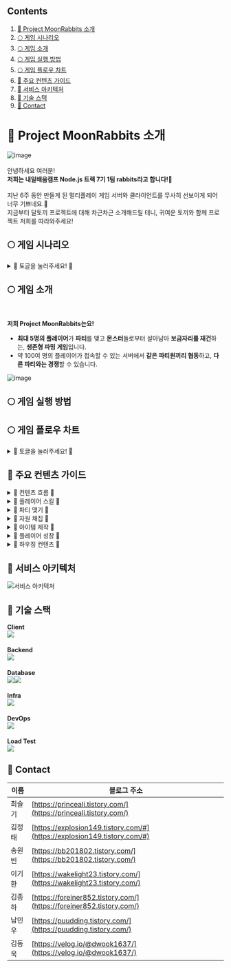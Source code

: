 ## Contents
1. [🐰 Project MoonRabbits 소개](#-project-moonrabbits-소개)
2. [🌕 게임 시나리오](#-게임-시나리오)
3. [🌕 게임 소개](#-게임-소개)
4. [🌕 게임 실행 방법](#-게임-실행-방법)
5. [🌕 게임 플로우 차트](#-게임-플로우-차트)
6. [🐰 주요 컨텐츠 가이드](#-주요-컨텐츠-가이드)
7. [🐰 서비스 아키텍처](#-서비스-아키텍처)
8. [🐰 기술 스택](#-기술-스택)
9. [🐰 Contact](#-contact)


# 🐰 Project MoonRabbits 소개
![image](https://github.com/user-attachments/assets/0f1b534d-797d-4410-80a0-561ef2cb2caa)<br>
<br>안녕하세요 여러분!<br>
**저희는 내일배움캠프 Node.js 트랙 7기 1팀 rabbits라고 합니다!🐇<br><br>**
지난 6주 동안 만들게 된 멀티플레이 게임 서버와 클라이언트를 무사히 선보이게 되어 너무 기쁘네요.🤗<br>
지금부터 달토끼 프로젝트에 대해 차근차근 소개해드릴 테니, 귀여운 토끼와 함께 프로젝트 저희를 따라와주세요!<br>

## 🌕 게임 시나리오
<details><summary>🥕 토글을 눌러주세요! 🥕
</summary>
<br>

**유난히 보름달이 빛나던 어느 먼 옛날, 평화롭던 지구에 외계인이 쳐들어오기 시작했다!**

<br>산과 들판은 외계인들에 의해 오염되기 시작했고 곳곳에 던전이 생겨났다.<br>
깊은 산속 골짜기에 위치한 **달토끼 마을**은 그나마 안전해서 사람들이 모여 살고 있었는데…,<br>
마을의 나루터에서 배를 타고 나가는 순간 외계인이 습격하기 때문에 안심은 금물이었다.<br><br>

외계인들에 의해 오염된 땅이 **달토끼 마을**을 조금씩 침범하는 상황.<br>
그리하여 어른들은 말했다.<br><br>

**"마을 밖은 위험해!"**

설마 우리는 죽을 때까지 마을 안에만 갇혀 살아야만 하는 걸까? <br>
**아니, 우리들이 힘을 합친다면 흉흉해진 이 세계에서도 살아남을 수 있다!**

몬스터들에게 빼앗긴 마을 땅을 되찾는다면, 허물어진 보금자리를 재건할 수 있을 터.<br><br>

지금 바로 파티를 모아서 위기에 빠진 달토끼 마을을 재건해보자!

<br>
</details>

## 🌕 게임 소개
<br>

**저희 Project MoonRabbits는요!**
- **최대 5명의 플레이어**가 **파티**를 맺고 **몬스터**들로부터 살아남아 **보금자리를 재건**하는, **생존형 파밍 게임**입니다.
- 약 100여 명의 플레이어가 접속할 수 있는 서버에서 **같은 파티원끼리 협동**하고, **다른 파티와는 경쟁**할 수 있습니다.

![image](https://github.com/user-attachments/assets/de935e51-bcd6-4c56-9c23-05b2daaf17ea)
<br>
## 🌕 게임 실행 방법

## 🌕 게임 플로우 차트
<details><summary>🥕 토글을 눌러주세요! 🥕
</summary>
<br>

![image](https://github.com/user-attachments/assets/fd3f37e7-b14a-456e-bbc1-ae19f8ac941d)<br>
<br>Project MoonRabbits는 크게 두 가지 흐름으로 살펴볼 수 있습니다.<br>
<br>바로 **공간**과 **시간**입니다.<br><br>
![image](https://github.com/user-attachments/assets/4ad25e30-56ab-4055-9383-b34793294dcf)<br>
<br>게임에 접속하시면 마을에 태어난 플레이어를 만날 수 있으실 겁니다.<br>

<br>마을에선 채팅과 감정표현을 통해 다른 플레이어들과 소통할 수 있고 파티도 맺을 수 있습니다!<br>

<br>어떤 컨텐츠가 있을지에 대한 호기심은 게이트나 빠른 이동을 통해 마을 밖, 섹터로 나아가게 만들어주죠.<br><br>
![image](https://github.com/user-attachments/assets/67b20eff-8844-4e81-94b3-dc72187a2b09)

<br>섹터에서 몬스터도 만나보고, 파티원들과 협동하며 자원을 채취하고 나면 주머니와 레벨이 두둑해지실 겁니다.<br>
그렇다면 이제 무엇을 할 수 있을까요?<br>

<br>바로 아이템을 제작하고 나만의 보금자리를 꾸미는 겁니다.<br>

<br>그러기 위해선 평화로운 마을로 돌아가 모루에 망치도 두드려보고 보금자리로 이동해서 가구도 제작해야겠죠?<br>

**<br>마을에서 섹터로,<br>
섹터에서 마을로.<br>**

<br>자연스럽게 순환하는 게임을 만들고자 했습니다.😁<br>

</details>

## 🐰 주요 컨텐츠 가이드
<details><summary>🥕 컨텐츠 흐름 🥕
</summary>
  
- 섹터를 탐험하며 자원을 채취할 수 있습니다.
- 섹터를 순회하는 몬스터들을 피해야합니다.
  - 몬스터와 접촉 시 체력이 한 칸 감소하고, 체력 전부 소진 시 10초 동안 탈진 상태에 빠집니다.
  - 탈진 상태에서 체력을 회복하지 못한다면 마을로 강제 귀환됩니다.
- 파티를 맺어 서로를 보조하거나 지원할 수 있습니다.
  - 탈진 상태인 파티원을 구조할 수 있습니다.
  - 몬스터를 대신 유인하거나, 파티원에게 접근하는 몬스터나 플레이어 등을 기절시킬 수 있습니다.
- 다른 파티 또는 개인 유저들을 방해하며 자원을 독차지할 수 있습니다.

![image](https://github.com/user-attachments/assets/fede3205-563a-439a-9009-aaf4d58bc5ff)
![image](https://github.com/user-attachments/assets/3ea694cd-4e2f-4460-84e3-f12cc175bc6f)

<br>
</details>

<details><summary>🥕 플레이어 스킬 🥕
</summary>
  
**귀환**
- T를 눌러 시전히고, 5초 간 방해받지 않거나 움직이지 않으면 마을로 귀환합니다

<br>

![image](https://github.com/user-attachments/assets/37054a16-53be-4687-9e01-b6c6a6f8606b)

**기절 폭탄**
- Q를 누르면 커서 위치로 기절 폭탄을 던집니다.
- 폭탄은 지면에 닿은 뒤 1초 뒤에 폭발하며, 지면에 닿지 못 한 채 5초가 지난 폭탄은 자연 소멸합니다.
- 재사용 대기 시간은 5초입니다.
- 폭발 범위에 닿은 다른 플레이어와 몬스터들 모두를 3초 간 기절시킵니다.
  - 플레이어들의 특정 행동을 강제로 취소시킬 수 있습니다.
- 시전자 본인과 시전자의 파티원에겐 영향이 없습니다.

<br>

![image](https://github.com/user-attachments/assets/d3326352-550d-4fa0-9499-d6cafc75a2f0)

**덫**
- E를 누르면 시전자의 발 밑에 덫을 설치합니다.
- 한 플레이어 당 최대 2개의 덫을 설치할 수 있으며, 발동되지 않고 20초가 지난 덫은 자연 소멸합니다.
- 재사용 대기시간은 5초입니다.
- 플레이어를 충돌 감지한 덫은 폭발하고 대상 플레이어를 5초 간 기절시킵니다.
  - 플레이어들의 특정 행동을 강제로 취소시킬 수 있습니다.
- 시전자 본인과 시전자의 파티원, 몬스터를 대상으론 발동하지 않습니다.

<br>

![image](https://github.com/user-attachments/assets/d9e5b50e-7d31-4fef-8de7-80a216488d89)

<br>
</details>

<details><summary>🥕 파티 맺기 🥕
</summary>
<br>

**파티창 주요 기능**
- 파티를 생성할 수 있습니다.
- 닉네임을 통해 파티에 초대할 수 있습니다.
- 파티 탈퇴 및 해체와 방출이 가능합니다.
- 파티 목록 조회가 가능합니다.(최대 100개)

<br>

![image](https://github.com/user-attachments/assets/aed19e7f-f17e-4bb7-ac55-8186f62f88fc)

<br>

**파티원 정보창 주요 기능**
- 다른 섹터에 있어도 파티원의 현재 정보를 알 수 있습니다.

<br>

![image](https://github.com/user-attachments/assets/5ee835cd-ce16-4dc1-ae4c-a5e9f630775f)

<br>

**파티를 통한 협동**
- 같은 파티원의 덫은 밟히지 않습니다.
- 같은 파티에 소속되지 않은 플레이어만 덫을 통해 기절합니다.

<br>

![image](https://github.com/user-attachments/assets/8fc5ab9f-0b3f-4130-9843-57bddf6aaaef)

<br>

- 같은 파티원의 기절 폭탄에 기절하지 않습니다.
- 같은 파티에 소속되지 않은 플레이어만 기절 폭탄을 통해 기절합니다.

<br>

![image](https://github.com/user-attachments/assets/b704e880-ba28-4389-a01e-7fc6a690dd32)
![image](https://github.com/user-attachments/assets/153f66bf-3253-436b-84df-05eaaedc2d86)
![image](https://github.com/user-attachments/assets/094b91ac-7870-43ee-afe0-cb10629b7f6f)

<br>
</details>

<details><summary>🥕 자원 채집 🥕
</summary>
<br>
  
  **나무**
- 도끼를 장착하고 자원을 획득 할 수 있습니다.
- 원의 흰 부분을 가리킬 때 다시 상호작용 하여 성공하면 자원을 얻습니다.
- 지역에 따라서 나뭇가지, 평범한 나무 판자, 단단한 나무 판자 등을 얻을 수 있습니다.

<br>

![image](https://github.com/user-attachments/assets/52bf3057-1dff-441f-b9b7-4b298bdde747)

<br>

**돌(광석류)**
- 곡괭이를 장착하고 자원을 획득 할 수 있습니다.
- 원의 흰 부분을 가리킬 때 다시 상호작용 하여 성공하면 자원을 얻습니다.
- 지역에 따라서 구리, 철, 금, 다이아몬드, 돌, 대리석 등을 얻을 수 있습니다.

<br>

![image](https://github.com/user-attachments/assets/d2d49e76-13ec-4e7b-8c13-17178b07a0e6)

<br>

**팁**
- 폭탄을 잘 활용하면 쉽게 몬스터를 기절 시킬 수 있습니다.
- 흰 부분이 너무 멀면 이동으로 취소하고 다시 상호작용을 하는 것이 더 빠를 수도 있습니다.
- 흰 부분의 시작 점에 맞추기보다는 끝나기 전에 누르는 것이 1~2프레임을 더 확보할  수 있다.

<br>

![image](https://github.com/user-attachments/assets/7ce2e063-1c67-4c8e-81f5-bfa29a9c165d)

<br>
</details>

<details><summary>🥕 아이템 제작 🥕
</summary>
<br>

**아이템 제작 기능**
- 제작 UI (단축키:C)에서 확인 가능
- 제작 수량을 선택할 수 있고 제작 수량에 따라 현재 소지한 재료와 필요한 재료를 보여준다.
- 제작 버튼을 누르면 인벤토리에서 재료가 소모되고 제작이 시작된다.
- 제작이 완료되면 인벤토리에 제작된 아이템이 추가된다.
- 제작 중간에 UI를 닫거나 다른 작업을 해도 제작은 진행된다.
- 제작 중간에 비정상 종료 등으로 제작 완료를 못하면 소모한 재료가 복구된다.

<br>

![image](https://github.com/user-attachments/assets/552184c9-cac5-485c-abea-8dc54de8b8a7)

<br>

<br>

![image](https://github.com/user-attachments/assets/5e0c85e8-e05d-46b7-911f-89f47de85f3f)

<br>
</details>

<details><summary>🥕 플레이어 성장 🥕
</summary>
<br>

**레벨 시스템**
- 자원 채집을 통해 경험치를 쌓을 수 있습니다.
- 매 레벨 당 일정량의 경험치를 획득하면 다음 레벨로 성장합니다.
- 레벨업 시 3 포인트를 얻고, 포인트를 투자해 원하는 능력치를 강화할 수 있습니다.

**능력치 시스템**
- 플레이어가 성장시킬 수 있는 능력치엔 스태미나, 숙련도, 이동속도가 있습니다.
- 스태미나는 달리기 시 소모되는 게이지로, 능력치에 비례해 최대 게이지가 상승합니다.
- 숙련도는 자원 채집에 대한 성공 판정 범위를 증가시킵니다.
  - 성공 판정 범위란 자원 채집 시 활성화되는 원의 흰 부분을 뜻합니다.
- 이동속도는 플레이어의 기본 이동속도를 증가시킵니다.

<br>

![image](https://github.com/user-attachments/assets/ae979af8-6c0e-473c-86f8-e0bca2c4edbc)
![image](https://github.com/user-attachments/assets/dc1f40e8-7d82-4ddb-adf8-1cb0c594f18e)

<br>
</details>

<details><summary>🥕 하우징 컨텐츠 🥕
</summary>
<br>

**가구 배치**
**가구 제거**
**카메라 이동**
**스크린샷 저장**
**배치 저장**

<br>
</details>

## 🐰 서비스 아키텍처

![서비스 아키텍처](https://github.com/user-attachments/assets/8cc4fb8d-32f1-46bc-a84d-7c53f44ccc8d)

## 🐰 기술 스택
**Client<br>**
<img src="https://img.shields.io/badge/unity-%23000000.svg?&style=for-the-badge&logo=unity&logoColor=white" />
**<br><br>Backend<br>**
<img src="https://img.shields.io/badge/node.js-%23339933.svg?&style=for-the-badge&logo=node.js&logoColor=white" />
**<br><br>Database<br>**
<img src="https://img.shields.io/badge/mysql-%234479A1.svg?&style=for-the-badge&logo=mysql&logoColor=white" /><img src="https://img.shields.io/badge/redis-%23DC382D.svg?&style=for-the-badge&logo=redis&logoColor=white" />
**<br><br>Infra<br>**
<img src="https://img.shields.io/badge/amazon%20aws-%23232F3E.svg?&style=for-the-badge&logo=amazon%20aws&logoColor=white" />
**<br><br>DevOps<br>**
<img src="https://img.shields.io/badge/docker-%232496ED.svg?&style=for-the-badge&logo=docker&logoColor=white" />
**<br><br>Load Test<br>**
<img src="https://img.shields.io/badge/apache%20jmeter-%23D22128.svg?&style=for-the-badge&logo=apache%20jmeter&logoColor=white" />

## 🐰 Contact

| 이름  | 블로그 주소                                                                   |
| --- | ------------------------------------------------------------------------ |
| 최슬기 | [https://princeali.tistory.com/](https://princeali.tistory.com/)         |
| 김정태 | [https://explosion149.tistory.com/#](https://explosion149.tistory.com/#) |
| 송원빈 | [https://bb201802.tistory.com/](https://bb201802.tistory.com/)           |
| 이기환 | [https://wakelight23.tistory.com/](https://wakelight23.tistory.com/)     |
| 김종하 | [https://foreiner852.tistory.com/](https://foreiner852.tistory.com/)     |
| 남민우 | [https://puudding.tistory.com/](https://puudding.tistory.com/)           |
| 김동욱 | [https://velog.io/@dwook1637/](https://velog.io/@dwook1637/)             |
